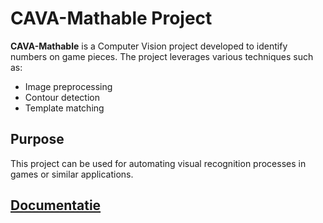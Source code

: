 # CAVA-Mathable Project

**CAVA-Mathable** is a Computer Vision project developed to identify numbers on game pieces. The project leverages various techniques such as:

- Image preprocessing
- Contour detection
- Template matching

## Purpose
This project can be used for automating visual recognition processes in games or similar applications.

## [Documentatie](https://github.com/alexnohai04/CAVA-Mathable/blob/main/Documentatie.pdf)
